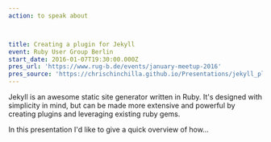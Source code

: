 ```yaml
---
action: to speak about



title: Creating a plugin for Jekyll
event: Ruby User Group Berlin
start_date: 2016-01-07T19:30:00.000Z
pres_url: 'https://www.rug-b.de/events/january-meetup-2016'
pres_source: 'https://chrischinchilla.github.io/Presentations/jekyll_plugins/rub_jan.html'
---
```


Jekyll is an awesome static site generator written in Ruby. It's designed with simplicity in mind, but can be made more extensive and powerful by creating plugins and leveraging existing ruby gems.

In this presentation I'd like to give a quick overview of how...
